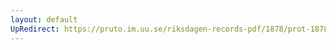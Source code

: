 ```yaml
---
layout: default
UpRedirect: https://pruto.im.uu.se/riksdagen-records-pdf/1878/prot-1878--fk--033/prot-1878--fk--033_016.pdf
---
```

